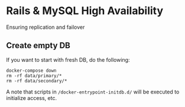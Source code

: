 # Rails & MySQL High Availability

Ensuring replication and failover

## Create empty DB

If you want to start with fresh DB, do the following:

```
docker-compose down
rm -rf data/primary/*
rm -rf data/secondary/*
```

A note that scripts in `/docker-entrypoint-initdb.d/` will be executed to initialize access, etc.

